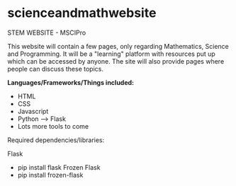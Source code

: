 # scienceandmathwebsite

STEM WEBSITE - MSCIPro

This website will contain a few pages, only regarding Mathematics, Science and Programming. It will be a "learning" platform with resources put up which can be accessed by anyone. The site will also provide pages where people can discuss these topics.

**Languages/Frameworks/Things included:**

- HTML 
- CSS
- Javascript
- Python --> Flask
- Lots more tools to come

Required dependencies/libraries:

Flask
- pip install flask
Frozen Flask
- pip install frozen-flask
